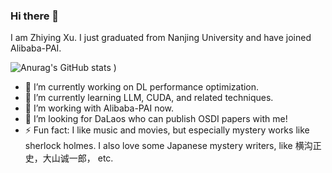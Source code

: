 ### Hi there 👋

I am Zhiying Xu. I just graduated from Nanjing University and have joined Alibaba-PAI.

![Anurag's GitHub stats](https://github-readme-stats.vercel.app/api?username=Maximilianxu&show_icons=true)
)

<!--
**Maximilianxu/Maximilianxu** is a ✨ _special_ ✨ repository because its `README.md` (this file) appears on your GitHub profile.-->

- 🔭 I’m currently working on DL performance optimization.
- 🌱 I’m currently learning LLM, CUDA, and related techniques.
- 👯 I’m working with Alibaba-PAI now.
- 🤔 I’m looking for DaLaos who can publish OSDI papers with me!
- ⚡ Fun fact: I like music and movies, but especially mystery works like sherlock holmes. I also love some Japanese mystery writers, like 横沟正史，大山诚一郎， etc.
